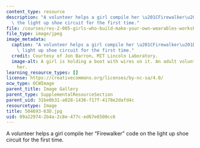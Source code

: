 ```yaml
---
content_type: resource
description: "A volunteer helps a girl compile her \u201CFirewalker\u201D code on\
  \ the light up shoe circuit for the first time."
file: /courses/res-2-005-girls-who-build-make-your-own-wearables-workshop-spring-2015/09a229742b4a2c8e477ced67e6500cc6_504693-63D.jpg
file_type: image/jpeg
image_metadata:
  caption: "A volunteer helps a girl compile her \u201CFirewalker\u201D code on the\
    \ light up shoe circuit for the first time."
  credit: Courtesy of Jon Barron, MIT Lincoln Laboratory.
  image-alt: A girl is holding a boot with wires on it. An adult volunteer is helping
    her.
learning_resource_types: []
license: https://creativecommons.org/licenses/by-nc-sa/4.0/
ocw_type: OCWImage
parent_title: Image Gallery
parent_type: SupplementalResourceSection
parent_uid: 31be0b31-a028-1436-f17f-4178e2dafd4c
resourcetype: Image
title: 504693-63D.jpg
uid: 09a22974-2b4a-2c8e-477c-ed67e6500cc6
---
```

A volunteer helps a girl compile her “Firewalker” code on the light up shoe circuit for the first time.